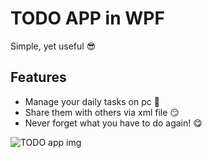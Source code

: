 # TODO APP in WPF 
Simple, yet useful 😎
## Features
- Manage your daily tasks on pc 🤩
- Share them with others via xml file 😏
- Never forget what you have to do again! 😋

![TODO app img](https://github.com/AveeSuuu/WPT-TODO-LIST/assets/125218528/c8b10c65-0078-49c4-a217-6c21ab9e4d60)
